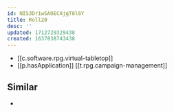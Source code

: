 ```yaml
---
id: NIS3Dr1wSAOECAjgT8l6Y
title: Roll20
desc: ''
updated: 1712729329438
created: 1637838743438
---
```



- [[c.software.rpg.virtual-tabletop]]
- [[p.hasApplication]] [[t.rpg.campaign-management]]

## Similar

- 